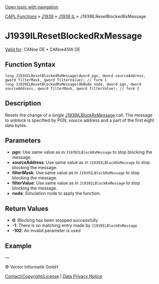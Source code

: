 [Open topic with navigation](../../../../../../CANoeDEFamily.htm#Topics/CAPLFunctions/J1939/J1939InteractionLayer/Functions/CAPLfunctionJ1939ILResetBlockedRxMessage.md)

[CAPL Functions](../../../CAPLfunctions.md) » [J1939](../../CAPLfunctionsJ1939StartPage.md) » [J1939 IL](../CAPLfunctionsJ1939ILOverview.md) » J1939ILResetBlockedRxMessage

# J1939ILResetBlockedRxMessage

[Valid for](../../../../Shared/FeatureAvailability.md):  CANoe DE • CANoe4SW DE

## Function Syntax

```plaintext
long J1939ILResetBlockedRxMessage(dword pgn, dword sourceAddress, qword filterMask, qword filterValue); // form 1
long J1939ILResetBlockedRxMessage(dbNode node, dword pgn, dword sourceAddress, qword filterMask, qword filterValue); // form 2
```

## Description

Resets the change of a single [J1939ILBlockRxMessage](CAPLfunctionJ1939ILBlockRxMessage.md) call. The message to unblock is specified by PGN, source address and a part of the first eight data bytes.

## Parameters

- **pgn**: Use same value as in `J1939ILBlockRxMessage` to stop blocking the message.
- **sourceAddress**: Use same value as in `J1939ILBlockRxMessage` to stop blocking the message.
- **filterMask**: Use same value as in `J1939ILBlockRxMessage` to stop blocking the message.
- **filterValue**: Use same value as in `J1939ILBlockRxMessage` to stop blocking the message.
- **node**: Simulation node to apply the function.

## Return Values

- **0**: Blocking has been stopped successfully
- **-1**: There is no matching entry made by `J1939ILBlockRxMessage`
- **-102**: An invalid parameter is used

## Example

—

© Vector Informatik GmbH

[Contact/Copyright/License](../../../../Shared/ContactCopyrightLicense.md) | [Data Privacy Notice](https://www.vector.com/int/en/company/get-info/privacy-policy/)
